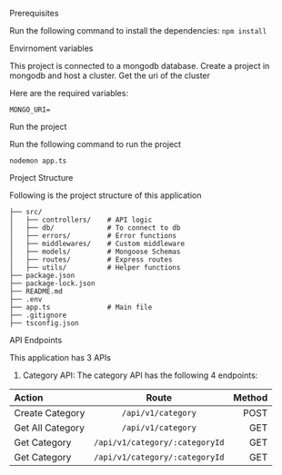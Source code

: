 Prerequisites

Run the following command to install the dependencies:
```npm install```

Envirnoment variables

This project is connected to a mongodb database. Create a project in mongodb and host a cluster. Get the uri of the cluster

Here are the required variables:

```MONGO_URI=```

Run the project

Run the following command to run the project

```nodemon app.ts```

Project Structure

Following is the project structure of this application

```
├── src/
│   ├── controllers/    # API logic
│   ├── db/             # To connect to db
│   ├── errors/         # Error functions
│   ├── middlewares/    # Custom middleware
│   ├── models/         # Mongoose Schemas
│   ├── routes/         # Express routes
│   ├── utils/          # Helper functions
├── package.json
├── package-lock.json
├── README.md
├── .env
├── app.ts              # Main file
├── .gitignore
├── tsconfig.json
```


API Endpoints

This application has 3 APIs

1. Category API:
The category API has the following 4 endpoints:

| Action |  Route  | Method |
|:-----|:--------:|------:|
| Create Category   | `/api/v1/category` | POST |
| Get All Category   |  `/api/v1/category`  |   GET |
| Get Category   | `/api/v1/category/:categoryId` |    GET |
| Get Category   | `/api/v1/category/:categoryId` |    GET |